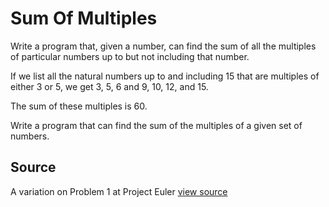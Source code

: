 # Sum Of Multiples

Write a program that, given a number, can find the sum of all the multiples of particular numbers up to but not including that number.

If we list all the natural numbers up to and including 15 that are
multiples of either 3 or 5, we get 3, 5, 6 and 9, 10, 12, and 15.

The sum of these multiples is 60.

Write a program that can find the sum of the multiples of a given set of
numbers.


## Source

A variation on Problem 1 at Project Euler [view source](http://projecteuler.net/problem=1)
